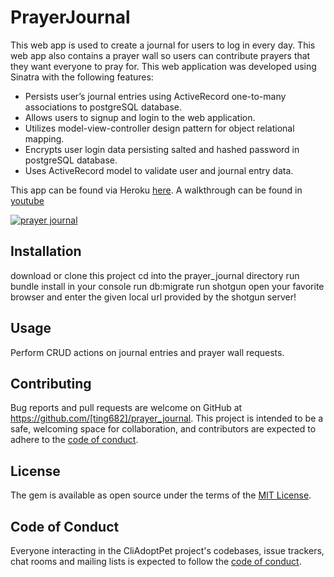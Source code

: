 # PrayerJournal

This web app is used to create a journal for users to log in every day. This web app also contains a prayer wall so users can contribute prayers that they want everyone to pray for. This web application was developed using Sinatra with the following features:

* Persists user’s journal entries using ActiveRecord one-to-many associations to postgreSQL database.
* Allows users to signup and login to the web application.
* Utilizes model-view-controller design pattern for object relational mapping.
* Encrypts user login data persisting salted and hashed password in postgreSQL database.
* Uses ActiveRecord model to validate user and journal entry data.

This app can be found via Heroku [here](https://prayerjournals.herokuapp.com/). A walkthrough can be found in [youtube](https://www.youtube.com/watch?v=zZKlddr2upE&t=8s)

[![prayer journal](http://img.youtube.com/vi/zZKlddr2upE/0.jpg)](http://www.youtube.com/watch?v=zZKlddr2upE)

## Installation

download or clone this project
cd into the prayer_journal directory
run bundle install in your console
run db:migrate
run shotgun
open your favorite browser and enter the given local url provided by the shotgun server!

## Usage

Perform CRUD actions on journal entries and prayer wall requests. 


## Contributing

Bug reports and pull requests are welcome on GitHub at https://github.com/[ting682]/prayer_journal. This project is intended to be a safe, welcoming space for collaboration, and contributors are expected to adhere to the [code of conduct](https://github.com/[ting682]/prayer_journal/CODE_OF_CONDUCT.md).


## License

The gem is available as open source under the terms of the [MIT License](https://opensource.org/licenses/MIT).

## Code of Conduct

Everyone interacting in the CliAdoptPet project's codebases, issue trackers, chat rooms and mailing lists is expected to follow the [code of conduct](https://github.com/[ting682]/prayer_journal/CODE_OF_CONDUCT.md).

